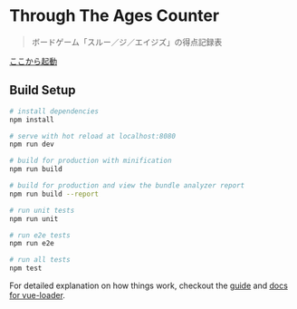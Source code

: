 # Through The Ages Counter

> ボードゲーム「スルー／ジ／エイジズ」の得点記録表

[ここから起動](https://tamura2004.github.io/throughtheagescounter/#/)

## Build Setup

``` bash
# install dependencies
npm install

# serve with hot reload at localhost:8080
npm run dev

# build for production with minification
npm run build

# build for production and view the bundle analyzer report
npm run build --report

# run unit tests
npm run unit

# run e2e tests
npm run e2e

# run all tests
npm test
```

For detailed explanation on how things work, checkout the [guide](http://vuejs-templates.github.io/webpack/) and [docs for vue-loader](http://vuejs.github.io/vue-loader).
